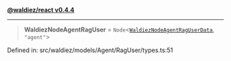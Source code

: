 [**@waldiez/react v0.4.4**](../../README.md)

***

> **WaldiezNodeAgentRagUser** = `Node`\<[`WaldiezNodeAgentRagUserData`](WaldiezNodeAgentRagUserData.md), `"agent"`\>

Defined in: src/waldiez/models/Agent/RagUser/types.ts:51
